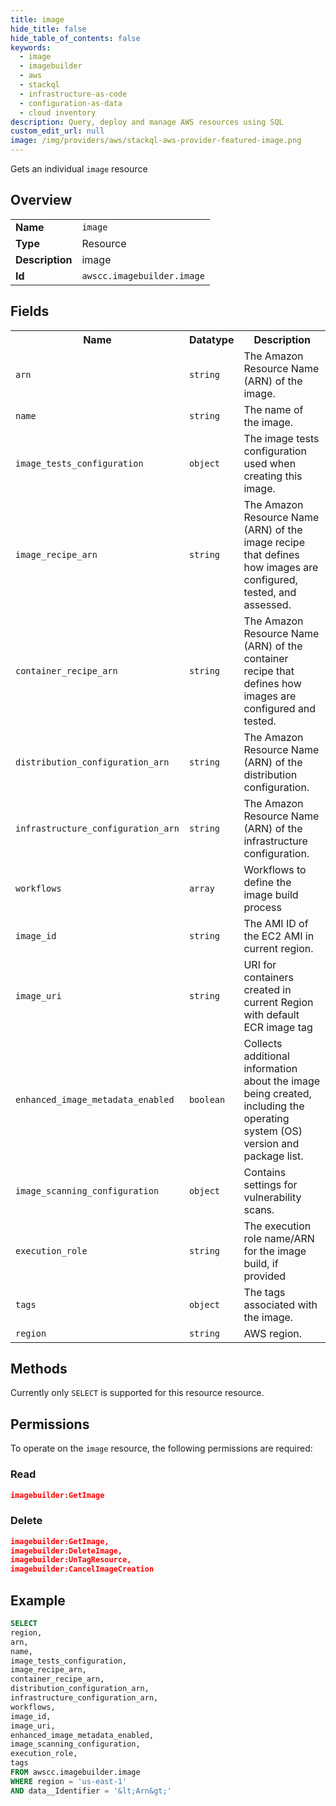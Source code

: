 ```yaml
---
title: image
hide_title: false
hide_table_of_contents: false
keywords:
  - image
  - imagebuilder
  - aws
  - stackql
  - infrastructure-as-code
  - configuration-as-data
  - cloud inventory
description: Query, deploy and manage AWS resources using SQL
custom_edit_url: null
image: /img/providers/aws/stackql-aws-provider-featured-image.png
---
```

Gets an individual <code>image</code> resource

## Overview
<table><tbody>
<tr><td><b>Name</b></td><td><code>image</code></td></tr>
<tr><td><b>Type</b></td><td>Resource</td></tr>
<tr><td><b>Description</b></td><td>image</td></tr>
<tr><td><b>Id</b></td><td><code>awscc.imagebuilder.image</code></td></tr>
</tbody></table>

## Fields
<table><tbody>
<tr><th>Name</th><th>Datatype</th><th>Description</th></tr>
<tr><td><code>arn</code></td><td><code>string</code></td><td>The Amazon Resource Name (ARN) of the image.</td></tr>
<tr><td><code>name</code></td><td><code>string</code></td><td>The name of the image.</td></tr>
<tr><td><code>image_tests_configuration</code></td><td><code>object</code></td><td>The image tests configuration used when creating this image.</td></tr>
<tr><td><code>image_recipe_arn</code></td><td><code>string</code></td><td>The Amazon Resource Name (ARN) of the image recipe that defines how images are configured, tested, and assessed.</td></tr>
<tr><td><code>container_recipe_arn</code></td><td><code>string</code></td><td>The Amazon Resource Name (ARN) of the container recipe that defines how images are configured and tested.</td></tr>
<tr><td><code>distribution_configuration_arn</code></td><td><code>string</code></td><td>The Amazon Resource Name (ARN) of the distribution configuration.</td></tr>
<tr><td><code>infrastructure_configuration_arn</code></td><td><code>string</code></td><td>The Amazon Resource Name (ARN) of the infrastructure configuration.</td></tr>
<tr><td><code>workflows</code></td><td><code>array</code></td><td>Workflows to define the image build process</td></tr>
<tr><td><code>image_id</code></td><td><code>string</code></td><td>The AMI ID of the EC2 AMI in current region.</td></tr>
<tr><td><code>image_uri</code></td><td><code>string</code></td><td>URI for containers created in current Region with default ECR image tag</td></tr>
<tr><td><code>enhanced_image_metadata_enabled</code></td><td><code>boolean</code></td><td>Collects additional information about the image being created, including the operating system (OS) version and package list.</td></tr>
<tr><td><code>image_scanning_configuration</code></td><td><code>object</code></td><td>Contains settings for vulnerability scans.</td></tr>
<tr><td><code>execution_role</code></td><td><code>string</code></td><td>The execution role name&#x2F;ARN for the image build, if provided</td></tr>
<tr><td><code>tags</code></td><td><code>object</code></td><td>The tags associated with the image.</td></tr>
<tr><td><code>region</code></td><td><code>string</code></td><td>AWS region.</td></tr>

</tbody></table>

## Methods
Currently only <code>SELECT</code> is supported for this resource resource.

## Permissions

To operate on the <code>image</code> resource, the following permissions are required:

### Read
```json
imagebuilder:GetImage
```

### Delete
```json
imagebuilder:GetImage,
imagebuilder:DeleteImage,
imagebuilder:UnTagResource,
imagebuilder:CancelImageCreation
```


## Example
```sql
SELECT
region,
arn,
name,
image_tests_configuration,
image_recipe_arn,
container_recipe_arn,
distribution_configuration_arn,
infrastructure_configuration_arn,
workflows,
image_id,
image_uri,
enhanced_image_metadata_enabled,
image_scanning_configuration,
execution_role,
tags
FROM awscc.imagebuilder.image
WHERE region = 'us-east-1'
AND data__Identifier = '&lt;Arn&gt;'
```
